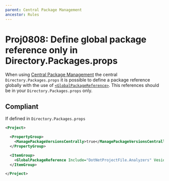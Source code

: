 ```yaml
---
parent: Central Package Management
ancestor: Rules
---
```


# Proj0808: Define global package reference only in Directory.Packages.props
When using [Central Package Management](Proj0800.md) the central `Directory.Packages.props`
it is possible to define a package reference globally with the use of
[`<GlobalPackageReference>`](https://learn.microsoft.com/en-us/nuget/consume-packages/central-package-management#global-package-references).
This references should be in your `Directory.Packages.props` only.

## Compliant
If defined in `Directory.Packages.props`
``` xml
<Project>

  <PropertyGroup>
    <ManagePackageVersionsCentrally>true</ManagePackageVersionsCentrally>
  </PropertyGroup>

  <ItemGroup>
    <GlobalPackageReference Include="DotNetProjectFile.Analyzers" Vesion="1.5.8" />
  </ItemGroup>

</Project>
```
